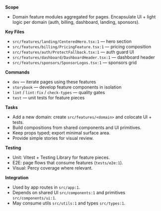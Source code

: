 **Scope**
- Domain feature modules aggregated for pages. Encapsulate UI + light logic per domain (auth, billing, dashboard, landing, sponsors).

**Key Files**
- `src/features/landing/CenteredHero.tsx:1` — hero section
- `src/features/billing/PricingFeature.tsx:1` — pricing composition
- `src/features/auth/ProtectFallback.tsx:1` — auth guard UI
- `src/features/dashboard/DashboardHeader.tsx:1` — dashboard header
- `src/features/sponsors/SponsorLogos.tsx:1` — sponsors grid

**Commands**
- `dev` — iterate pages using these features
- `storybook` — develop feature components in isolation
- `lint` / `lint:fix` / `check-types` — quality gates
- `test` — unit tests for feature pieces

**Tasks**
- Add a new domain: create `src/features/<domain>` and colocate UI + tests.
- Build compositions from shared components and UI primitives.
- Keep props typed; export minimal surface area.
- Provide simple stories for visual review.

**Testing**
- Unit: Vitest + Testing Library for feature pieces.
- E2E: page flows that consume features (`tests/e2e:1`).
- Visual: Percy coverage where relevant.

**Integration**
- Used by app routes in `src/app:1`.
- Depends on shared UI `src/components:1` and primitives `src/components/ui:1`.
- May consume utils `src/utils:1` and types `src/types:1`.

